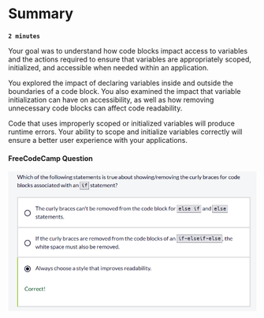 # Summary

**`2 minutes`**

Your goal was to understand how code blocks impact access to variables and the actions required to ensure that variables are appropriately scoped, initialized, and accessible when needed within an application.

You explored the impact of declaring variables inside and outside the boundaries of a code block. You also examined the impact that variable initialization can have on accessibility, as well as how removing unnecessary code blocks can affect code readability.

Code that uses improperly scoped or initialized variables will produce runtime errors. Your ability to scope and initialize variables correctly will ensure a better user experience with your applications.


#### FreeCodeCamp Question

![alt text](image.png)

